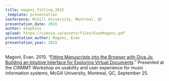 ```yaml
---
title: magoni_fitting_2015
_template: presentation
conference: McGill University, Montreal, QC
presentation_date: 2015
author: ehopkins
upload: https://simssa.ca/assets/files/EvanMagoni.pdf
presentation_author: Magoni, Evan
presentation_year: 2015
---
```

Magoni, Evan. 2015. “<a href="https://simssa.ca/assets/files/EvanMagoni.pdf">Fitting Manuscripts into the Browser with Diva.Js: Building an Intuitive Interface for Exploring Virtual Documents</a>.” Presented at the CIRMMT Workshop on usability and user experience for music information systems, McGill University, Montreal, QC, September 25.